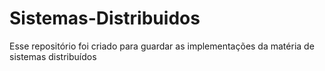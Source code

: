 # Sistemas-Distribuidos
Esse repositório foi criado para guardar as implementações da matéria de sistemas distribuídos
